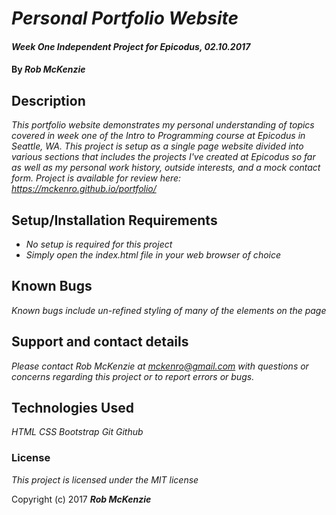 # _Personal Portfolio Website_

#### _Week One Independent Project for Epicodus, 02.10.2017_

#### By _**Rob McKenzie**_

## Description

_This portfolio website demonstrates my personal understanding of topics covered in week one of the Intro to Programming course at Epicodus in Seattle, WA. This project is setup as a single page website divided into various sections that includes the projects I've created at Epicodus so far as well as my personal work history, outside interests, and a mock contact form. Project is available for review here: https://mckenro.github.io/portfolio/_

## Setup/Installation Requirements

* _No setup is required for this project_
* _Simply open the index.html file in your web browser of choice_

## Known Bugs

_Known bugs include un-refined styling of many of the elements on the page_

## Support and contact details

_Please contact Rob McKenzie at mckenro@gmail.com with questions or concerns regarding this project or to report errors or bugs._

## Technologies Used

_HTML_
_CSS_
_Bootstrap_
_Git_
_Github_

### License

*This project is licensed under the MIT license*

Copyright (c) 2017 **_Rob McKenzie_**
